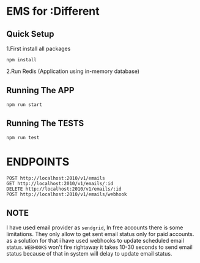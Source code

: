 # EMS for :Different 

## Quick Setup

1.First install all packages
```
npm install
```

2.Run Redis (Application using in-memory database)


## Running The APP

```
npm run start
```

## Running The TESTS

```
npm run test
```

# ENDPOINTS

```
POST http://localhost:2010/v1/emails  
GET http://localhost:2010/v1/emails/:id
DELETE http://localhost:2010/v1/emails/:id
POST http://localhost:2010/v1/emails/webhook
```

## NOTE
I have used email provider as `sendgrid`, In free accounts there is some limitations.
They only allow to get sent email status only for paid accounts. as a solution for that i have used webhooks to update scheduled email status.
`WEBHOOKS` won't fire rightaway it takes 10-30 seconds to send email status because of that in system will delay to update email status.